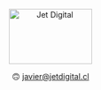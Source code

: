 <div style="text-align:center; width:100%;content">



<img src="https://jetdigital.cl/jetdigital_logo_animado.gif" alt="Jet Digital"
	title="Jet Digital" width="150" height="100" />
	<p>🙃 javier@jetdigital.cl</p>
</div>
<!---
javierrojas10/javierrojas10 is a ✨ special ✨ repository because its `README.md` (this file) appears on your GitHub profile.
You can click the Preview link to take a look at your changes.
--->
